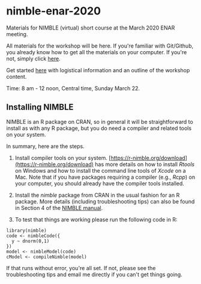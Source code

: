 # nimble-enar-2020
Materials for NIMBLE (virtual) short course at the March 2020 ENAR meeting.

All materials for the workshop will be here. If you're familiar with Git/Github, you already know how to get all the materials on your computer. If you're not, simply click [here](https://github.com/nimble-training/nimble-enar-2020/archive/master.zip).

Get started [here](https://htmlpreview.github.io/?https://github.com/nimble-training/nimble-enar-2020/blob/master/overview_slides.html) with logistical information and an outline of the workshop content.

Time: 8 am - 12 noon, Central time, Sunday March 22.

## Installing NIMBLE

NIMBLE is an R package on CRAN, so in general it will be straightforward to install as with any R package, but you do need a compiler and related tools on your system.  

In summary, here are the steps.

1. Install compiler tools on your system. [https://r-nimble.org/download](https://r-nimble.org/download) has more details on how to install *Rtools* on Windows and how to install the command line tools of *Xcode* on a Mac. Note that if you have packages requiring a compiler (e.g., *Rcpp*) on your computer, you should already have the compiler tools installed.

2. Install the *nimble* package from CRAN in the usual fashion for an R package. More details (including troubleshooting tips) can also be found in Section 4 of the [NIMBLE manual](https://r-nimble.org/html_manual/cha-installing-nimble.html).

3) To test that things are working please run the following code  in R:

```
library(nimble)
code <- nimbleCode({
  y ~ dnorm(0,1)
})
model <- nimbleModel(code)
cModel <- compileNimble(model)
```

If that runs without error, you're all set. If not, please see the troubleshooting tips and email me directly if you can't get things going.  
